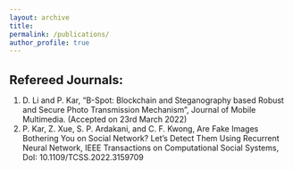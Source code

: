 ```yaml
---
layout: archive
title: 
permalink: /publications/
author_profile: true
---
```

<h1 style="font-size:22px">Refereed Journals:</h1>
<ol>
  <li>D. Li and P. Kar, “B-Spot: Blockchain and Steganography based Robust and Secure Photo Transmission Mechanism”, Journal of Mobile Multimedia. (Accepted on 23rd March 2022)</li>
  <li>P. Kar, Z. Xue, S. P. Ardakani, and C. F. Kwong, Are Fake Images Bothering You on Social Network? Let’s Detect Them Using Recurrent Neural Network, IEEE Transactions on Computational Social Systems, DoI: 10.1109/TCSS.2022.3159709</li>
</ol>
  
